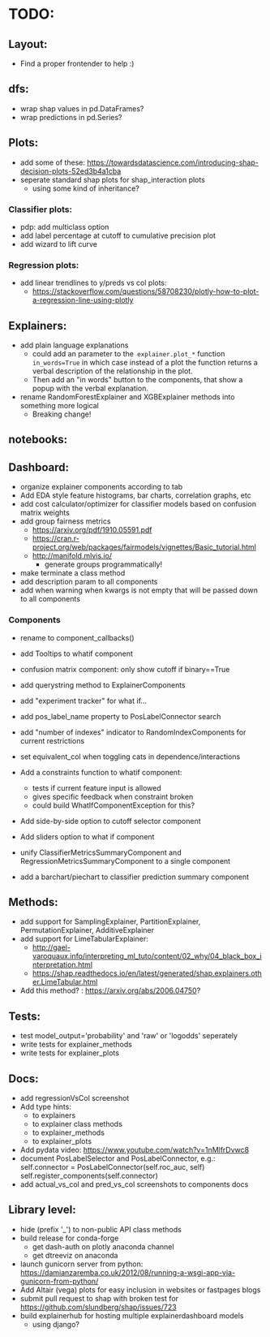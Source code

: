 
# TODO:

## Layout:
- Find a proper frontender to help :)

## dfs:
- wrap shap values in pd.DataFrames?
- wrap predictions in pd.Series?

## Plots:
- add some of these:
    https://towardsdatascience.com/introducing-shap-decision-plots-52ed3b4a1cba
- seperate standard shap plots for shap_interaction plots 
    - using some kind of inheritance?

### Classifier plots:
- pdp: add multiclass option
- add label percentage at cutoff to cumulative precision plot
- add wizard to lift curve

### Regression plots:
- add linear trendlines to y/preds vs col plots:
    - https://stackoverflow.com/questions/58708230/plotly-how-to-plot-a-regression-line-using-plotly


## Explainers:
- add plain language explanations
    - could add an parameter to the` explainer.plot_*` function  `in_words=True` in which 
        case instead of a plot the function returns a verbal description of the 
        relationship in the plot.
    - Then add an "in words" button to the components, that show a popup with
        the verbal explanation.
- rename RandomForestExplainer and XGBExplainer methods into something more logical
    - Breaking change!


## notebooks:


## Dashboard:
- organize explainer components according to tab
- Add EDA style feature histograms, bar charts, correlation graphs, etc
- add cost calculator/optimizer for classifier models based on confusion matrix weights
- add group fairness metrics
    - https://arxiv.org/pdf/1910.05591.pdf
    - https://cran.r-project.org/web/packages/fairmodels/vignettes/Basic_tutorial.html
    - http://manifold.mlvis.io/
        - generate groups programmatically!
- make terminate a class method
- add description param to all components
- add when warning when kwargs is not empty that will be passed down to all components


### Components
- rename to component_callbacks()
- add Tooltips to whatif component
- confusion matrix component: only show cutoff if binary==True

- add querystring method to ExplainerComponents
- add "experiment tracker" for what if...
- add pos_label_name property to PosLabelConnector search
- add "number of indexes" indicator to RandomIndexComponents for current restrictions
- set equivalent_col when toggling cats in dependence/interactions
- Add a constraints function to whatif component:
    - tests if current feature input is allowed
    - gives specific feedback when constraint broken
    - could build WhatIfComponentException for this?
- Add side-by-side option to cutoff selector component
- Add sliders option to what if component
- unify ClassifierMetricsSummaryComponent and RegressionMetricsSummaryComponent 
    to a single component
- add a barchart/piechart to classifier prediction summary component

## Methods:
- add support for SamplingExplainer, PartitionExplainer, PermutationExplainer, AdditiveExplainer
- add support for LimeTabularExplainer:
    - http://gael-varoquaux.info/interpreting_ml_tuto/content/02_why/04_black_box_interpretation.html
    - https://shap.readthedocs.io/en/latest/generated/shap.explainers.other.LimeTabular.html
- Add this method? : https://arxiv.org/abs/2006.04750?

## Tests:
- test model_output='probability' and 'raw' or 'logodds' seperately
- write tests for explainer_methods
- write tests for explainer_plots

## Docs:
- add regressionVsCol screenshot
- Add type hints:
    - to explainers
    - to explainer class methods
    - to explainer_methods
    - to explainer_plots
- Add pydata video: https://www.youtube.com/watch?v=1nMlfrDvwc8
- document PosLabelSelector and PosLabelConnector, e.g.:
        self.connector = PosLabelConnector(self.roc_auc, self)
        self.register_components(self.connector)
- add actual_vs_col and pred_vs_col screenshots to components docs

## Library level:
- hide (prefix '_') to non-public API class methods
- build release for conda-forge
    - get dash-auth on plotly anaconda channel
    - get dtreeviz on anaconda
- launch gunicorn server from python:
    https://damianzaremba.co.uk/2012/08/running-a-wsgi-app-via-gunicorn-from-python/
- Add Altair (vega) plots for easy inclusion in websites or fastpages blogs
- submit pull request to shap with broken test for https://github.com/slundberg/shap/issues/723
- build explainerhub for hosting multiple explainerdashboard models
    - using django?